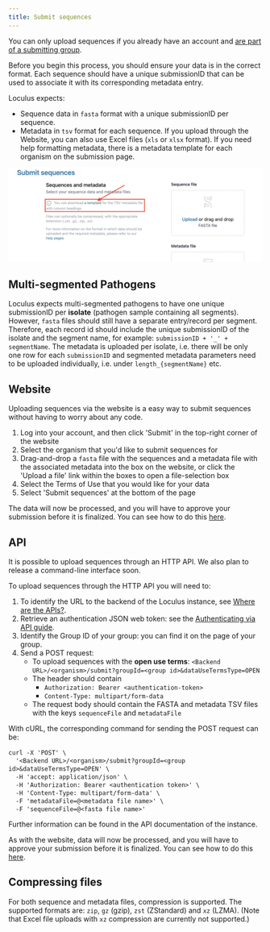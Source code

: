 ```yaml
---
title: Submit sequences
---
```


You can only upload sequences if you already have an account and [are part of a submitting group](../create-manage-groups/).

Before you begin this process, you should ensure your data is in the correct format. Each sequence should have a unique submissionID that can be used to associate it with its corresponding metadata entry.

Loculus expects:

-   Sequence data in `fasta` format with a unique submissionID per sequence.
-   Metadata in `tsv` format for each sequence. If you upload through the Website, you can also use Excel files (`xls` or `xlsx` format). If you need help formatting metadata, there is a metadata template for each organism on the submission page.

![Metadata template.](../../../assets/MetadataTemplate.png)

## Multi-segmented Pathogens

Loculus expects multi-segmented pathogens to have one unique submissionID per **isolate** (pathogen sample containing all segments). However, `fasta` files should still have a separate entry/record per segment. Therefore, each record id should include the unique submissionID of the isolate and the segment name, for example: `submissionID + '_' + segmentName`. The metadata is uploaded per isolate, i.e. there will be only one row for each `submissionID` and segmented metadata parameters need to be uploaded individually, i.e. under `length_{segmentName}` etc.

## Website

Uploading sequences via the website is a easy way to submit sequences without having to worry about any code.

1. Log into your account, and then click 'Submit' in the top-right corner of the website
2. Select the organism that you'd like to submit sequences for
3. Drag-and-drop a `fasta` file with the sequences and a metadata file with the associated metadata into the box on the website, or click the 'Upload a file' link within the boxes to open a file-selection box
4. Select the Terms of Use that you would like for your data
5. Select 'Submit sequences' at the bottom of the page

The data will now be processed, and you will have to approve your submission before it is finalized. You can see how to do this [here](../approve-submissions/).

## API

It is possible to upload sequences through an HTTP API. We also plan to release a command-line interface soon.

To upload sequences through the HTTP API you will need to:

1. To identify the URL to the backend of the Loculus instance, see [Where are the APIs?](../../introduction/api-overview/#where-are-the-apis).
2. Retrieve an authentication JSON web token: see the [Authenticating via API guide](../authenticate-via-api/).
3. Identify the Group ID of your group: you can find it on the page of your group.
4. Send a POST request:
    - To upload sequences with the **open use terms**: `<Backend URL>/<organism>/submit?groupId=<group id>&dataUseTermsType=OPEN`
    - The header should contain
        - `Authorization: Bearer <authentication-token>`
        - `Content-Type: multipart/form-data`
    - The request body should contain the FASTA and metadata TSV files with the keys `sequenceFile` and `metadataFile`

With cURL, the corresponding command for sending the POST request can be:

```
curl -X 'POST' \
  '<Backend URL>/<organism>/submit?groupId=<group id>&dataUseTermsType=OPEN' \
  -H 'accept: application/json' \
  -H 'Authorization: Bearer <authentication token>' \
  -H 'Content-Type: multipart/form-data' \
  -F 'metadataFile=@<metadata file name>' \
  -F 'sequenceFile=@<fasta file name>'
```

Further information can be found in the API documentation of the instance.

As with the website, data will now be processed, and you will have to approve your submission before it is finalized. You can see how to do this [here](../approve-submissions/).

## Compressing files

For both sequence and metadata files, compression is supported. The supported formats are: `zip`, `gz` (gzip), `zst` (ZStandard) and `xz` (LZMA). (Note that Excel file uploads with `xz` compression are currently not supported.)
